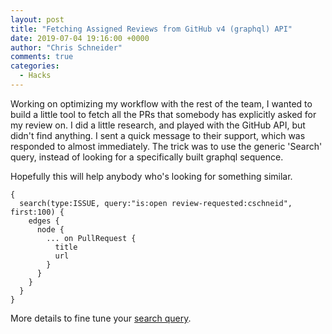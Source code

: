 ```yaml
---
layout: post
title: "Fetching Assigned Reviews from GitHub v4 (graphql) API"
date: 2019-07-04 19:16:00 +0000
author: "Chris Schneider"
comments: true
categories:
  - Hacks
---
```


Working on optimizing my workflow with the rest of the team, I wanted to build
a little tool to fetch all the PRs that somebody has explicitly asked for my
review on. I did a little research, and played with the GitHub API, but didn't
find anything. I sent a quick message to their support, which was responded to
almost immediately. The trick was to use the generic 'Search' query, instead of looking for a specifically built graphql sequence.

Hopefully this will help anybody who's looking for something similar.

```
{
  search(type:ISSUE, query:"is:open review-requested:cschneid", first:100) {
    edges {
      node {
        ... on PullRequest {
          title
          url
        }
      }
    }
  }
}
```

More details to fine tune your [search query](https://help.github.com/en/articles/searching-issues-and-pull-requests#search-by-pull-request-review-status-and-reviewer).

